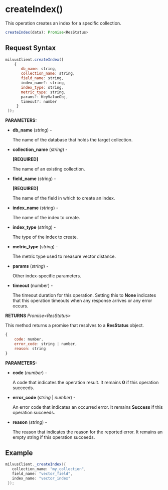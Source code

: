 # createIndex()

This operation creates an index for a specific collection.

```javascript
createIndex(data): Promise<ResStatus>
```

## Request Syntax

```javascript
milvusClient.createIndex([
    {
       db_name: string,
       collection_name: string,
       field_name: string,
       index_name?: string,
       index_type: string,
       metric_type: string,
       params?: KeyValueObj,
       timeout?: number
     }
 ]);
```

**PARAMETERS:**

- **db_name** (*string*) -

    The name of the database that holds the target collection.

- **collection_name** (*string*) -

    **[REQUIRED]**

    The name of an existing collection.

- **field_name** (*string*) -

    **[REQUIRED]**

    The name of the field in which to create an index.

- **index_name** (*string*) -

    The name of the index to create.

- **index_type** (*string*) -

    The type of the index to create.

- **metric_type** (*string*) -

    The metric type used to measure vector distance.

- **params** (*string*) -

    Other index-specific parameters.

- **timeout** (number) -

    The timeout duration for this operation. Setting this to **None** indicates that this operation timeouts when any response arrives or any error occurs.

**RETURNS** *Promise\<ResStatus>*

This method returns a promise that resolves to a **ResStatus** object.

```javascript
{
    code: number,
    error_code: string | number,
    reason: string
}
```

**PARAMETERS:**

- **code** (*number*) -

    A code that indicates the operation result. It remains **0** if this operation succeeds.

- **error_code** (*string* | *number*) -

    An error code that indicates an occurred error. It remains **Success** if this operation succeeds. 

- **reason** (*string*) - 

    The reason that indicates the reason for the reported error. It remains an empty string if this operation succeeds.

## Example

```java
milvusClient._createIndex({
   collection_name: "my_collection",
   field_name: "vector_field",
   index_name: "vector_index"
 });
```

